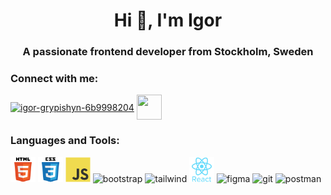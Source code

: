 <h1 align="center">Hi 👋, I'm Igor</h1>
<h3 align="center">A passionate frontend developer from Stockholm, Sweden</h3>

<h3 align="left">Connect with me:</h3>

<p align="left">
<a href="https://linkedin.com/in/igor-grypishyn-6b9998204" target="blank"><img align="center" src="https://raw.githubusercontent.com/rahuldkjain/github-profile-readme-generator/master/src/images/icons/Social/linked-in-alt.svg" alt="igor-grypishyn-6b9998204" height="40" width="40" /></a>
<a href="http://igordev.se/" target="blank"><img align="center" src="https://lh3.googleusercontent.com/pw/AP1GczO1-pFSt32h-5aOMJGEdvV2D0-p6HRn_Ge5cHcrIwyaS-SR0sciXxXPbww6GQisrE_AZVfWV37uYNIGCBbUpLmKff88EncVXeB2luy0v9BOXOM_eGi6JmkqudB-e7OortNhIj9u4znimFAuFeTZeu4pEKG4suiA14OV8g84o4tOndlYj-aTXfXialsma-VISv6gYBnNSUoOJKR5f10iPkBo1HY3sAGwjnjMIxxkzsGWzgLBq-PLUtdJFVkUp2kEYkDRdUPdrm6oAUDt8z2ikJGJwwX3pd3H-0brutqgzYiH9t3xNSle6MWBmFWR0KxblS573aMF9eJlGnnF2o-9rj8Q53bXlmed83vmtxeHMWDsb9FU6a48SaB9-ZsOHfoCDR4NPrMbGjp-3-26F7hgPbHM6vDA4ca-JgALXt1xlce5D14fO_4nL_WWTxFOqjd9vw774a9YBU-e5wVs-9Yph8TH703PV7gOjK3BED7wIUiVPcxy-WL1A3hkQ4yIu9x5wYzOEGtg1Wl2Ion1TJ9BmUChWlWARVVFqyh7nEiqpVkyv1WzkR8r6xvFBFh9JQ2fOR2F6ogAqXgVrkSGDooNwk9uRjz6FcW3QHo1niRXxSJDNViT-PVfiEFWa4d5MeJMMbuhqcINjcE3-gnXqLfo4sX-ZU9Hf-dJQ9EkSH8ikmvl6uXafD6iRpZ3YOv4-CUQiWPI_hJUA08BPbtH2PC_vItF2J6pJpU9FNlnsFg6vxoYZydu8JGPMfYI32F0MuyfftfyAzXri6AD0_tEl_0m7SfnvNJKcz1nb8xla-vrgwUOrrQxkdvpinj-GLIsuxPVhHZDI7m46rbzwdqn6Yp8qUslbzHl7zAaqbhqyVBy26AAldHAbe2viMTTMi-VwHDjxfqq0i7hm_2_ve7Z6b4yBLi3d8zsEVMoMeBeyjPgX-WoLuud9rDYDNGYh3ei2dc=w512-h512-s-no-gm?authuser=0" height="40" width="40" /></a>
</p>

<h3 align="left">Languages and Tools:</h3>

<p align="left">
<img src="https://raw.githubusercontent.com/devicons/devicon/master/icons/html5/html5-original-wordmark.svg" alt="html5" width="40" height="40"/>
<img src="https://raw.githubusercontent.com/devicons/devicon/master/icons/css3/css3-original-wordmark.svg" alt="css3" width="40" height="40"/>
<img src="https://raw.githubusercontent.com/devicons/devicon/master/icons/javascript/javascript-original.svg" alt="javascript" width="40" height="40"/>
<img src="https://lh3.googleusercontent.com/pw/AP1GczOyWw9e4wZdw9T3H1G50C0gXgen_OMBNhkLszLyT4oZ9PSgJXfJsYdP1aJrpHnVi5GB_9DOcuj9AmV-z4wqXjC0qDTLlN8yTIM9aEEhhzzA_6L5pbtUSnBj8NvM9-mgTFmrghJZVMrWUe61yT-pb3cUz9y78dJuzJxNRko_4kIQfyemLCI3oTJfjEYh1D0p8vk8xChDgEPgmB1ZevBcly6B6UtFr42eGEaicTJq9VECQ7zg4eq8iEFPpgcOeKDrh_nWqPiEsIGNZDORMQ2-doyPHQ3S-6RUAKVk6x43uhPZLKJmO3zq2dP9OEGeRx7_FVj_fF3Anbo0PLIsIibjrzp1SpouTQDJLsaNQawA2wCRMeDS5WqhPVyctGldiRf1gO-n6GckyWcNCFxZFViHs8B5HOItrOvy0EqcOjPr2W_iRiqdtDHqMskEV9spKe3WMtY0VVi_oK97eULMzHCmKotf5QBIl1pyu0rxzUXjXFVjP5ePM7PB4hVSKiAOzrReArt7NELbGf-_74crynjr5Y8JNHD2hEVO5OI3mUSgyH0viTdOq0sk5TmzViMeSqnE2Fh8FPF_BNIvZR1ZGySw41Cy5sBqhCIn7U_MUSvTC7ERCfvSAP_tgjCGQfsIGSj8feNYXceZ44LTfzxmzQ-8b4G2hUiOZc0_PhhzTfSlRDFhyEHGVDb5CFP3KZiFnAd8a3bGv2BZD5kPCmJOOex4SA9ZB1EzWph7CKTA23HV1cpUQloPUzkK6-tt-FcLkYgk1BA5As0TcrxqJ-BjGH1RNdxEspzkzrUbenLZlqHbwUtUkprN5BxgtuhPEGJ1iywtqGVoib3ebDpXNtRwHKfU1H_sdOWj-R8FJJkM1o_nemWua6q7maWfHjtXeuAZruSRip51wFBbpRaZQEVo_yiKuGXu3F3Q1-rXXQtIWgjzLr61dMw27plTOvbEJl5Wpw=w1181-h941-s-no-gm?authuser=0" alt="bootstrap" width="50" height="40"/>
<img src="https://www.vectorlogo.zone/logos/tailwindcss/tailwindcss-icon.svg" alt="tailwind" width="40" height="40"/>
<img src="https://raw.githubusercontent.com/devicons/devicon/master/icons/react/react-original-wordmark.svg" alt="react" width="40" height="40"/>

<img src="https://www.vectorlogo.zone/logos/figma/figma-icon.svg" alt="figma" width="40" height="40"/>
<img src="https://www.vectorlogo.zone/logos/git-scm/git-scm-icon.svg" alt="git" width="40" height="40"/>
<img src="https://www.vectorlogo.zone/logos/getpostman/getpostman-icon.svg" alt="postman" width="40" height="40"/>
</p>
